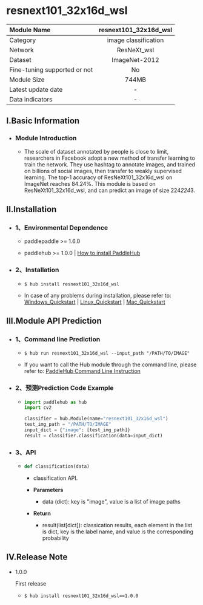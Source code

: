 # resnext101_32x16d_wsl

|Module Name|resnext101_32x16d_wsl|
| :--- | :---: |
|Category|image classification|
|Network|ResNeXt_wsl|
|Dataset|ImageNet-2012|
|Fine-tuning supported or not|No|
|Module Size|744MB|
|Latest update date|-|
|Data indicators|-|


## I.Basic Information



- ### Module Introduction

  - The scale of dataset annotated by people is close to limit, researchers in Facebook adopt a new method of transfer learning to train the network. They use hashtag to annotate images, and trained on billions of social images, then transfer to weakly supervised learning. The top-1 accuracy of ResNeXt101_32x16d_wsl on ImageNet reaches 84.24%. This module is based on ResNeXt101_32x16d_wsl, and can predict an image of size 224*224*3.

## II.Installation

- ### 1、Environmental Dependence  

  - paddlepaddle >= 1.6.0  

  - paddlehub >= 1.0.0  | [How to install PaddleHub](../../../../docs/docs_en/get_start/installation.rst)


- ### 2、Installation

  - ```shell
    $ hub install resnext101_32x16d_wsl
    ```
  - In case of any problems during installation, please refer to: [Windows_Quickstart](../../../../docs/docs_en/get_start/windows_quickstart.md) | [Linux_Quickstart](../../../../docs/docs_en/get_start/linux_quickstart.md) | [Mac_Quickstart](../../../../docs/docs_en/get_start/mac_quickstart.md)

## III.Module API Prediction

- ### 1、Command line Prediction

  - ```shell
    $ hub run resnext101_32x16d_wsl --input_path "/PATH/TO/IMAGE"
    ```
  - If you want to call the Hub module through the command line, please refer to: [PaddleHub Command Line Instruction](../../../../docs/docs_ch/tutorial/cmd_usage.rst)

- ### 2、预测Prediction Code Example

  - ```python
    import paddlehub as hub
    import cv2

    classifier = hub.Module(name="resnext101_32x16d_wsl")
    test_img_path = "/PATH/TO/IMAGE"
    input_dict = {"image": [test_img_path]}
    result = classifier.classification(data=input_dict)
    ```

- ### 3、API

  - ```python
    def classification(data)
    ```
    - classification API.
    - **Parameters**
      - data (dict): key is "image", value is a list of image paths

    - **Return**
      - result(list[dict]): classication results, each element in the list is dict, key is the label name, and value is the corresponding probability





## IV.Release Note

* 1.0.0

  First release

  - ```shell
    $ hub install resnext101_32x16d_wsl==1.0.0
    ```
